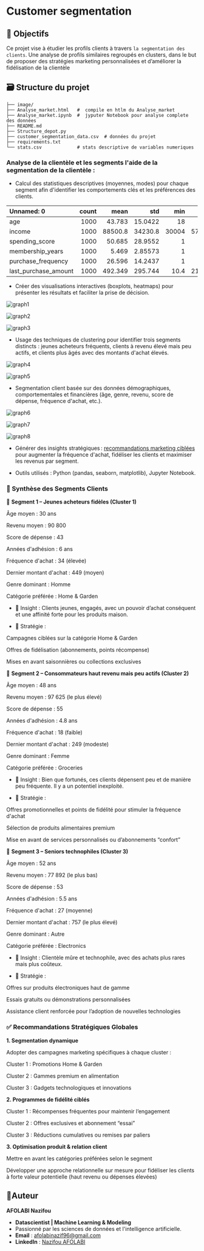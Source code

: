 # Customer segmentation

## 🎯 Objectifs 
Ce projet vise à étudier les profils clients à travers `la segmentation des clients`. Une analyse de profils similaires regroupés en clusters, dans le but de proposer des stratégies marketing personnalisées et d’améliorer la fidélisation de la clientèle

## 🗃️ Structure du projet 
```Structure du projet :
├── image/
├── Analyse_market.html   #  compile en htlm du Analyse_market
├── Analyse_market.ipynb  #  jyputer Notebook pour analyse complete des données 
├── README.md
├── Structure_depot.py   
├── customer_segmentation_data.csv  # données du projet 
├── requirements.txt  
└── stats.csv             # stats descriptive de variables numeriques

```

### Analyse de la clientèle et les segments l'aide de la segmentation de la clientèle :

- Calcul des statistiques descriptives (moyennes, modes) pour chaque segment afin d'identifier les comportements clés et les préférences des clients.

| Unnamed: 0           |   count |      mean |         std |     min |       25% |       50% |       75% |       max |
|:---------------------|--------:|----------:|------------:|--------:|----------:|----------:|----------:|----------:|
| age                  |    1000 |    43.783 |    15.0422  |    18   |    30     |    45     |     57    |     69    |
| income               |    1000 | 88500.8   | 34230.8     | 30004   | 57911.8   | 87845.5   | 116110    | 149973    |
| spending_score       |    1000 |    50.685 |    28.9552  |     1   |    26     |    50     |     76    |    100    |
| membership_years     |    1000 |     5.469 |     2.85573 |     1   |     3     |     5     |      8    |     10    |
| purchase_frequency   |    1000 |    26.596 |    14.2437  |     1   |    15     |    27     |     39    |     50    |
| last_purchase_amount |    1000 |   492.349 |   295.744   |    10.4 |   218.762 |   491.595 |    747.17 |    999.74 |

- Créer des visualisations interactives (boxplots, heatmaps) pour présenter les résultats et faciliter la prise de décision.

![graph1](https://github.com/nazif96/CustomerClust/blob/main/image/output.png)

![graph2](https://github.com/nazif96/CustomerClust/blob/main/image/output1.png)

![graph3](https://github.com/nazif96/CustomerClust/blob/main/image/output8.png)

- Usage des techniques de clustering pour identifier trois segments distincts : jeunes acheteurs fréquents, clients à revenu élevé mais peu actifs, et clients plus âgés avec des montants d'achat élevés.

![graph4](https://github.com/nazif96/CustomerClust/blob/main/image/elbow.png)

![graph5](https://github.com/nazif96/CustomerClust/blob/main/image/silhouette.png)

- Segmentation client basée sur des données démographiques, comportementales et financières (âge, genre, revenu, score de dépense, fréquence d'achat, etc.).

![graph6](https://github.com/nazif96/CustomerClust/blob/main/image/output2.png)

![graph7](https://github.com/nazif96/CustomerClust/blob/main/image/output4.png)

![graph8](https://github.com/nazif96/CustomerClust/blob/main/image/output5.png)

- Générer des insights stratégiques : [recommandations marketing ciblées](https://github.com/nazif96/CustomerClust/blob/main/Analyse_market.ipynb) pour augmenter la fréquence d'achat, fidéliser les clients et maximiser les revenus par segment.
 

- Outils utilisés : Python (pandas, seaborn, matplotlib), Jupyter Notebook.


###  🎯 Synthèse des Segments Clients

🔹 **Segment 1 – Jeunes acheteurs fidèles (Cluster 1)**

Âge moyen : 30 ans

Revenu moyen : 90 800

Score de dépense : 43

Années d'adhésion : 6 ans

Fréquence d'achat : 34 (élevée)

Dernier montant d'achat : 449 (moyen)

Genre dominant : Homme

Catégorie préférée : Home & Garden

- 🧠 Insight : Clients jeunes, engagés, avec un pouvoir d’achat conséquent et une affinité forte pour les produits maison.

- 🎯 Stratégie :

Campagnes ciblées sur la catégorie Home & Garden

Offres de fidélisation (abonnements, points récompense)

Mises en avant saisonnières ou collections exclusives

🔹 **Segment 2 – Consommateurs haut revenu mais peu actifs (Cluster 2)**

Âge moyen : 48 ans

Revenu moyen : 97 625 (le plus élevé)

Score de dépense : 55

Années d'adhésion : 4.8 ans

Fréquence d'achat : 18 (faible)

Dernier montant d'achat : 249 (modeste)

Genre dominant : Femme

Catégorie préférée : Groceries

- 🧠 Insight : Bien que fortunés, ces clients dépensent peu et de manière peu fréquente. Il y a un potentiel inexploité.

- 🎯 Stratégie :

Offres promotionnelles et points de fidélité pour stimuler la fréquence d'achat

Sélection de produits alimentaires premium

Mise en avant de services personnalisés ou d’abonnements “confort”

🔹 **Segment 3 – Seniors technophiles (Cluster 3)**

Âge moyen : 52 ans

Revenu moyen : 77 892 (le plus bas)

Score de dépense : 53

Années d'adhésion : 5.5 ans

Fréquence d'achat : 27 (moyenne)

Dernier montant d'achat : 757 (le plus élevé)

Genre dominant : Autre

Catégorie préférée : Electronics

- 🧠 Insight : Clientèle mûre et technophile, avec des achats plus rares mais plus coûteux.

- 🎯 Stratégie :

Offres sur produits électroniques haut de gamme

Essais gratuits ou démonstrations personnalisées

Assistance client renforcée pour l’adoption de nouvelles technologies

### ✅ Recommandations Stratégiques Globales

**1. Segmentation dynamique**

Adopter des campagnes marketing spécifiques à chaque cluster :

Cluster 1 : Promotions Home & Garden

Cluster 2 : Gammes premium en alimentation

Cluster 3 : Gadgets technologiques et innovations

**2. Programmes de fidélité ciblés**

Cluster 1 : Récompenses fréquentes pour maintenir l’engagement

Cluster 2 : Offres exclusives et abonnement “essai”

Cluster 3 : Réductions cumulatives ou remises par paliers

**3. Optimisation produit & relation client**

Mettre en avant les catégories préférées selon le segment

Développer une approche relationnelle sur mesure pour fidéliser les clients à forte valeur potentielle (haut revenu ou dépenses élevées)




## 👤Auteur
**AFOLABI Nazifou**

- **Datascientist | Machine Learning & Modeling** 
- Passionné par les sciences de données et l'intelligence artificielle.
- **Email** : [afolabinazif96@gmail.com](mailto.afolabinazif96@gmail.com)
- **LinkedIn** : [Nazifou AFOLABI](https://www.linkedin.com/in/nazifou-afolabi-10544729b/)

